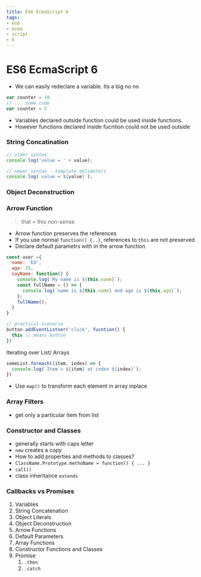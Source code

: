 ```yaml
---
title: ES6 EcmaScript 6
tags:
- es6
- ecma
- script
- 6
---
```


# ES6 EcmaScript 6

<TagLinks />

<Dot />

* We can easily redeclare a variable. Its a big no no

```js
var counter = 10
// ... some code
var counter = 5
```

* Variables declared outside function could be used inside functions.
* However functions declared inside fucntion could not be used outside

### String Concatination

```js
// older syntax
console.log('value = ' + value);

// newer syntax - template delimeters
console.log(`value = ${value}`);
```

### Object Deconstruction

### Arrow Function

> that = this non-sense

* Arrow function preserves the references
* If you use normal `function() {..}`, references to `this` are not preserved
* Declare default parametrs with in the arrow function


```js
const user ={
  name: 'Ed',
  age: 25,
  sayName: function() {
    console.log(`My name is ${this.name}`);
    const fullName = () => {
      console.log(`name is ${this.name} and age is ${this.age}`);
    };
    fullName();
  }
}

// practical scenario
button.addEventListner('click', fucntion() {
  this // means button
})
```

Iterating over List/ Arrays

```js
someList.foreach((item, index) => {
  console.log(`Item = ${item} at index ${index}`);
})
```

* Use `map()` to transform each element in array inplace

### Array Filters

* get only a particular item from list


### Constructor and Classes

* generally starts with caps letter
* `new` creates a copy
* How to add properties and methods to classes?
* `ClassName.Prototype.methoName = function() { ... }`
* `call()`
* class inheritance `extends`

### Callbacks vs Promises

1. Variables
2. String Concatenation
3. Object Literals
4. Object Deconstruction
5. Arrow Functions
6. Default Parameters
7. Array Functions
8. Constructor Functions and Classes
9. Promise
   1.  `.then`
   2.  `.catch`


<Footer />
